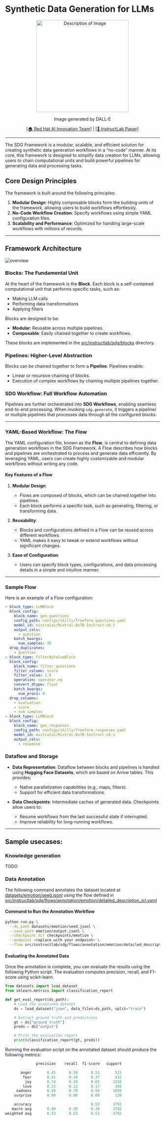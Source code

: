 # Synthetic Data Generation for LLMs
<div align="center">
    <img src="./plots/lab.webp" alt="Description of Image" width="300" height="300">
    <p>Image generated by DALL-E
</div>

<p align="center"><a href="https://red-hat-ai-innovation-team.github.io/">[🏠 Red Hat AI Innovation Team]</a> | <a href="https://arxiv.org/abs/2403.01081">[📄 InstructLab Paper]</a></p>

---

The SDG Framework is a modular, scalable, and efficient solution for creating synthetic data generation workflows in a “no-code” manner. At its core, this framework is designed to simplify data creation for LLMs, allowing users to chain computational units and build powerful pipelines for generating data and processing tasks.



## Core Design Principles

The framework is built around the following principles:

1. **Modular Design**: Highly composable blocks form the building units of the framework, allowing users to build workflows effortlessly.
2. **No-Code Workflow Creation**: Specify workflows using simple YAML configuration files.
3. **Scalability and Performance**: Optimized for handling large-scale workflows with millions of records.

---

## Framework Architecture

![overview](assets/imgs/overview.png)

### Blocks: The Fundamental Unit

At the heart of the framework is the **Block**. Each block is a self-contained computational unit that performs specific tasks, such as:

- Making LLM calls
- Performing data transformations
- Applying filters

Blocks are designed to be:
- **Modular**: Reusable across multiple pipelines.
- **Composable**: Easily chained together to create workflows.

These blocks are implemented in the [src/instructlab/sdg/blocks](src/instructlab/sdg/blocks) directory.

### Pipelines: Higher-Level Abstraction

Blocks can be chained together to form a **Pipeline**. Pipelines enable:
- Linear or recursive chaining of blocks.
- Execution of complex workflows by chaining multiple pipelines together.

### SDG Workflow: Full Workflow Automation

Pipelines are further orchestrated into **SDG Workflows**, enabling seamless end-to-end processing. When invoking `sdg.generate`, it triggers a pipeline/ or multiple pipelines that processes data through all the configured blocks. 

---

### YAML-Based Workflow: The Flow

The YAML configuration file, known as the **Flow**, is central to defining data generation workflows in the SDG Framework. A Flow describes how blocks and pipelines are orchestrated to process and generate data efficiently. By leveraging YAML, users can create highly customizable and modular workflows without writing any code.

#### Key Features of a Flow

1. **Modular Design**: 
   - Flows are composed of blocks, which can be chained together into pipelines.
   - Each block performs a specific task, such as generating, filtering, or transforming data.

2. **Reusability**:
   - Blocks and configurations defined in a Flow can be reused across different workflows.
   - YAML makes it easy to tweak or extend workflows without significant changes.

3. **Ease of Configuration**:
   - Users can specify block types, configurations, and data processing details in a simple and intuitive manner.

---

### Sample Flow

Here is an example of a Flow configuration:

```yaml
- block_type: LLMBlock
  block_config:
    block_name: gen_questions
    config_path: configs/skills/freeform_questions.yaml
    model_id: mistralai/Mixtral-8x7B-Instruct-v0.1
    output_cols:
      - question
    batch_kwargs:
      num_samples: 30
  drop_duplicates:
    - question
- block_type: FilterByValueBlock
  block_config:
    block_name: filter_questions
    filter_column: score
    filter_value: 1.0
    operation: operator.eq
    convert_dtype: float
    batch_kwargs:
      num_procs: 8
  drop_columns:
    - evaluation
    - score
    - num_samples
- block_type: LLMBlock
  block_config:
    block_name: gen_responses
    config_path: configs/skills/freeform_responses.yaml
    model_id: mistralai/Mixtral-8x7B-Instruct-v0.1
    output_cols:
      - response
```

### Dataflow and Storage

- **Data Representation**: Dataflow between blocks and pipelines is handled using **Hugging Face Datasets**, which are based on Arrow tables. This provides:
  - Native parallelization capabilities (e.g., maps, filters).
  - Support for efficient data transformations.

- **Data Checkpoints**: Intermediate caches of generated data. Checkpoints allow users to:
  - Resume workflows from the last successful state if interrupted.
  - Improve reliability for long-running workflows.

---

## Sample usecases: 

### Knowledge generation

TODO

### Data Annotation

The following command annotates the dataset located at [datasets/emotion/seed.jsonl](datasets/emotion/seed.jsonl) using the flow defined in [src/instructlab/sdg/flows/annotation/emotion/detailed_description_icl.yaml](src/instructlab/sdg/flows/annotation/emotion/detailed_description_icl.yaml) 

#### Command to Run the Annotation Workflow

```bash
python run.py \
  --ds_path datasets/emotion/seed.jsonl \
  --save_path emotion/output.jsonl \
  --checkpoint_dir checkpoints/emotion \
  --endpoint <replace with your endpoint> \
  --flow src/instructlab/sdg/flows/annotation/emotion/detailed_description_icl.yaml \
```


#### Evaluating the Annotated Data

Once the annotation is complete, you can evaluate the results using the following Python script. The evaluation computes precision, recall, and F1-score using scikit-learn.

```python
from datasets import load_dataset
from sklearn.metrics import classification_report

def get_eval_report(ds_path):
    # Load the annotated dataset
    ds = load_dataset("json", data_files=ds_path, split="train")

    # Extract ground truth and predictions
    gt = ds["ground_truth"]
    preds = ds["output"]

    # Print the evaluation report
    print(classification_report(gt, preds))
```

Running the evaluation script on the annotated dataset should produce the following metrics:

```python
              precision    recall  f1-score   support

       anger       0.45      0.59      0.51       521
        fear       0.41      0.34      0.37       432
         joy       0.74      0.59      0.65      1316
        love       0.33      0.12      0.17       302
     sadness       0.48      0.70      0.56      1093
    surprise       0.00      0.00      0.00       128

    accuracy                           0.53      3792
   macro avg       0.40      0.39      0.38      3792
weighted avg       0.53      0.53      0.52      3792
```
